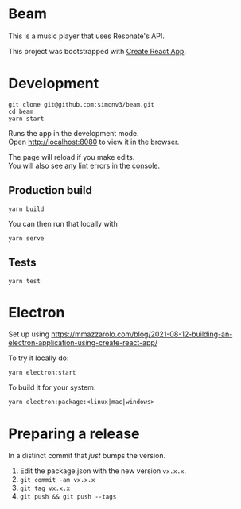 # Beam

This is a music player that uses Resonate's API.

This project was bootstrapped with [Create React App](https://github.com/facebook/create-react-app).

# Development

```
git clone git@github.com:simonv3/beam.git
cd beam
yarn start
```

Runs the app in the development mode.\
Open [http://localhost:8080](http://localhost:8080) to view it in the browser.

The page will reload if you make edits.\
You will also see any lint errors in the console.

## Production build

```
yarn build
```

You can then run that locally with

```
yarn serve
```

## Tests

```
yarn test
```

# Electron

Set up using https://mmazzarolo.com/blog/2021-08-12-building-an-electron-application-using-create-react-app/

To try it locally do:

```
yarn electron:start
```

To build it for your system:

```
yarn electron:package:<linux|mac|windows>
```

# Preparing a release

In a distinct commit that _just_ bumps the version.

1. Edit the package.json with the new version `vx.x.x`.
2. `git commit -am vx.x.x`
3. `git tag vx.x.x`
4. `git push && git push --tags`
